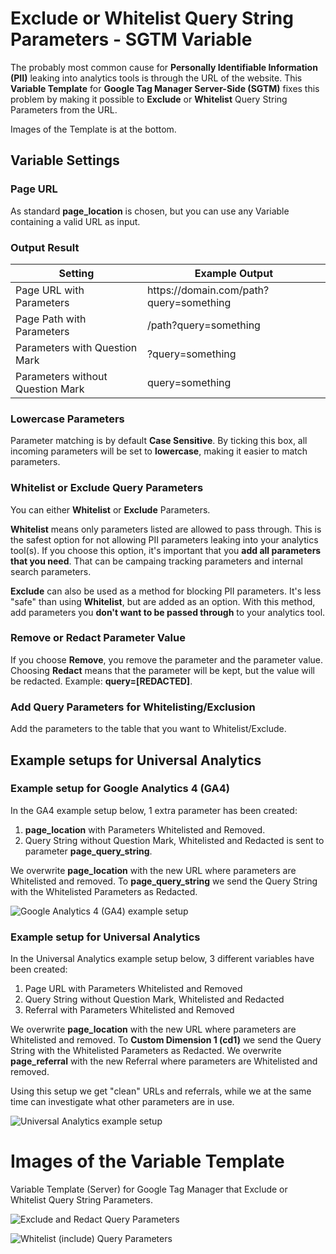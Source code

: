 # Exclude or Whitelist Query String Parameters  - SGTM Variable
The probably most common cause for **Personally Identifiable Information (PII)** leaking into analytics tools is through the URL of the website.
This **Variable Template** for **Google Tag Manager Server-Side (SGTM)** fixes this problem by making it possible to **Exclude** or **Whitelist** Query String Parameters from the URL.

Images of the Template is at the bottom.

## Variable Settings
### Page URL
As standard **page_location** is chosen, but you can use any Variable containing a valid URL as input.

### Output Result

| Setting  | Example Output |
| ------------- | ------------- |
| Page URL with Parameters | ht<span>tps://domain</span>.com/path?query=something  |
| Page Path with Parameters  | /path?query=something  |
| Parameters with Question Mark  | ?query=something  |
| Parameters without Question Mark  | query=something  |

### Lowercase Parameters
Parameter matching is by default **Case Sensitive**. By ticking this box, all incoming parameters will be set to **lowercase**, making it easier to match parameters.

### Whitelist or Exclude Query Parameters
You can either **Whitelist** or **Exclude** Parameters.

**Whitelist** means only parameters listed are allowed to pass through. This is the safest option for not allowing PII parameters leaking into your analytics tool(s). If you choose this option, it's important that you **add all parameters that you need**. That can be campaing tracking parameters and internal search parameters.

**Exclude** can also be used as a method for blocking PII parameters. It's less "safe" than using **Whitelist**, but are added as an option. With this method, add parameters you **don't want to be passed through** to your analytics tool.

### Remove or Redact Parameter Value
If you choose **Remove**, you remove the parameter and the parameter value. 
Choosing **Redact** means that the parameter will be kept, but the value will be redacted.
Example: **query=[REDACTED]**.

### Add Query Parameters for Whitelisting/Exclusion
Add the parameters to the table that you want to Whitelist/Exclude.

## Example setups for Universal Analytics
### Example setup for Google Analytics 4 (GA4)
In the GA4 example setup below, 1 extra parameter has been created:

1. **page_location** with Parameters Whitelisted and Removed.
2. Query String without Question Mark, Whitelisted and Redacted is sent to parameter **page_query_string**.

We overwrite **page_location** with the new URL where parameters are Whitelisted and removed. To **page_query_string** we send the Query String with the Whitelisted Parameters as Redacted.

![Google Analytics 4 (GA4) example setup](https://github.com/gtm-templates-knowit-experience/sgtm-exclude-whitelist-query-strings/blob/main/images/ga4-overwriting-example.png)

### Example setup for Universal Analytics
In the Universal Analytics example setup below, 3 different variables have been created:
1. Page URL with Parameters Whitelisted and Removed
2. Query String without Question Mark, Whitelisted and Redacted
3. Referral with Parameters Whitelisted and Removed

We overwrite **page_location** with the new URL where parameters are Whitelisted and removed. 
To **Custom Dimension 1 (cd1)** we send the Query String with the Whitelisted Parameters as Redacted.
We overwrite **page_referral** with the new Referral where parameters are Whitelisted and removed.

Using this setup we get "clean" URLs and referrals, while we at the same time can investigate what other parameters are in use.

![Universal Analytics example setup](https://github.com/gtm-templates-knowit-experience/sgtm-exclude-whitelist-query-strings/blob/main/images/ua-overwriting-example.png)

# Images of the Variable Template
Variable Template (Server) for Google Tag Manager that Exclude or Whitelist Query String Parameters.

![Exclude and Redact Query Parameters](https://github.com/gtm-templates-knowit-experience/sgtm-exclude-whitelist-query-strings/blob/main/images/sgtm-exclude-redact-query-string.png)

![Whitelist (include) Query Parameters](https://github.com/gtm-templates-knowit-experience/sgtm-exclude-whitelist-query-strings/blob/main/images/sgtm-whitelist-remove-query-string.png)
